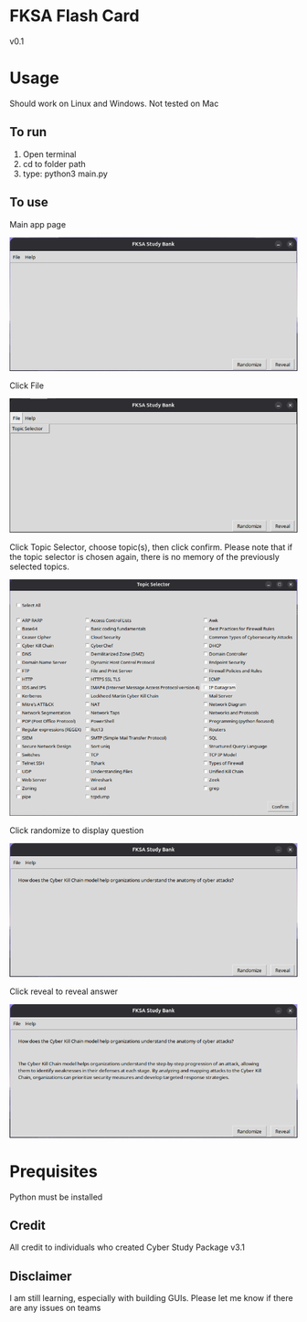 # FKSA Flash Card

v0.1

# Usage

Should work on Linux and Windows. Not tested on Mac

## To run
1. Open terminal
2. cd to folder path
3. type: python3 main.py

## To use

Main app page


![Screenshot](readmeImages/Main%20app.png)


Click File


![Screenshot](readmeImages/Topic%20selector%20Menu%20Bar.png)

Click Topic Selector, choose topic(s), then click confirm. Please note that if the topic selector is chosen again, there is no memory of the previously selected topics.

![Screenshot](readmeImages/Topic%20Selector%20Page.png)

Click randomize to display question

![Screenshot](readmeImages/Question.png)

Click reveal to reveal answer

![Screenshot](readmeImages/Question%20with%20Answer.png)

# Prequisites

Python must be installed

## Credit

All credit to individuals who created Cyber Study Package v3.1

## Disclaimer

I am still learning, especially with building GUIs. Please let me know if there are any issues on teams
